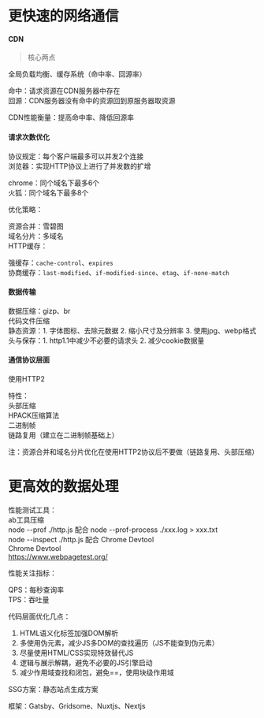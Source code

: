 
# 更快速的网络通信

#### CDN

> 核心两点  

全局负载均衡、缓存系统（命中率、回源率）  

命中：请求资源在CDN服务器中存在   
回源：CDN服务器没有命中的资源回到原服务器取资源

CDN性能衡量：提高命中率、降低回源率

#### 请求次数优化

协议规定：每个客户端最多可以并发2个连接   
浏览器：实现HTTP协议上进行了并发数的扩增

chrome：同个域名下最多6个  
火狐：同个域名下最多8个

优化策略：  

资源合并：雪碧图  
域名分片：多域名  
HTTP缓存：

强缓存：`cache-control`、`expires`  
协商缓存：`last-modified`、`if-modified-since`、`etag`、`if-none-match`

#### 数据传输 

数据压缩：gizp、br  
代码文件压缩  
静态资源：1. 字体图标、去除元数据 2. 缩小尺寸及分辨率 3. 使用jpg、webp格式  
头与保存：1. http1.1中减少不必要的请求头  2. 减少cookie数据量

#### 通信协议层面  

使用HTTP2   

特性：  
头部压缩  
HPACK压缩算法   
二进制帧  
链路复用（建立在二进制帧基础上）

注：资源合并和域名分片优化在使用HTTP2协议后不要做（链路复用、头部压缩）


# 更高效的数据处理

性能测试工具：  
ab工具压缩  
node --prof ./http.js  配合  node --prof-process ./xxx.log > xxx.txt  
node --inspect ./http.js  配合 Chrome Devtool  
Chrome Devtool  
https://www.webpagetest.org/

性能关注指标：  

QPS：每秒查询率  
TPS：吞吐量


代码层面优化几点：

1. HTML语义化标签加强DOM解析
2. 多使用伪元素，减少JS多DOM的查找遍历（JS不能查到伪元素）
3. 尽量使用HTML/CSS实现特效替代JS
4. 逻辑与展示解耦，避免不必要的JS引擎启动
5. 减少作用域查找和闭包，避免==，使用块级作用域  

SSG方案：静态站点生成方案  

框架：Gatsby、Gridsome、Nuxtjs、Nextjs